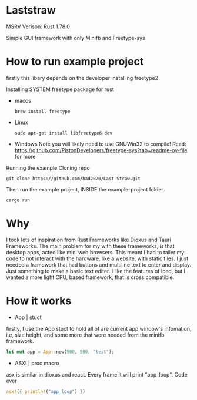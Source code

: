 # Laststraw

MSRV Verison: Rust 1.78.0 

Simple GUI framework with only Minifb and Freetype-sys

# How to run example project
firstly this libary depends on the developer installing freetype2 

Installing SYSTEM freetype package for rust
- macos
  ``` 
  brew install freetype
  ```
- Linux
  ```
  sudo apt-get install libfreetype6-dev
  ```
- Windows
  Note you will likely need to use GNUWin32 to compile!
  Read: https://github.com/PistonDevelopers/freetype-sys?tab=readme-ov-file for more

Running the example 
  Cloning repo
```
git clone https://github.com/had2020/Last-Straw.git
```
Then run the example project, INSIDE the example-project folder
```
cargo run
```

# Why
I took lots of inspiration from Rust Frameworks like Dioxus and Tauri Frameworks.
The main problem for my with these frameworks, is that desktop apps, acted like
mini web browsers. This meant I had to tailer my code to not interact with the hardware, like a website, with static files. I just needed a framework that had buttons and multiline text to enter and display. Just something to make a basic text editer. I like the features of Iced, but I wanted a more light CPU, based framework, that is cross compatible. 

# How it works
- App | stuct
  
firstly, I use the App stuct to hold all of are current app window's infomation, i.e, size height, and some more that were needed from the minifb framework. 
``` rust
let mut app = App::new(500, 500, "test");
```

- ASX! | proc macro

asx is similar in dioxus and react. Every frame it will print "app_loop". Code ever
``` rust
asx!({ println!("app_loop") })
```

